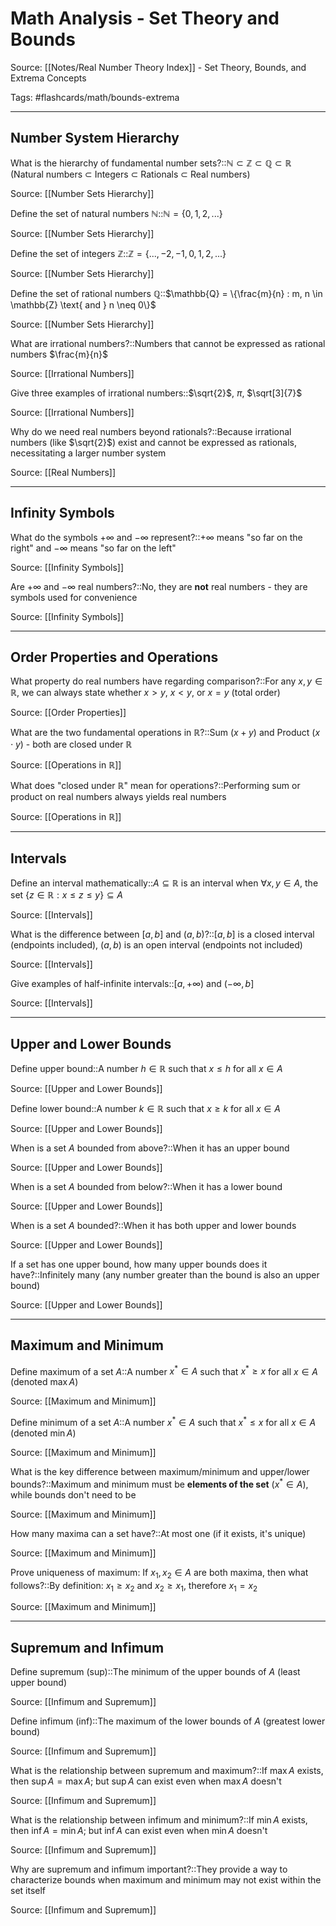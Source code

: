 # Math Analysis - Set Theory and Bounds

Source: [[Notes/Real Number Theory Index]] - Set Theory, Bounds, and Extrema Concepts

Tags: #flashcards/math/bounds-extrema

---

## Number System Hierarchy

What is the hierarchy of fundamental number sets?::$\mathbb{N} \subset \mathbb{Z} \subset \mathbb{Q} \subset \mathbb{R}$ (Natural numbers ⊂ Integers ⊂ Rationals ⊂ Real numbers)
<!--SR:!2025-09-14,3,250-->
Source: [[Number Sets Hierarchy]]

Define the set of natural numbers $\mathbb{N}$::$\mathbb{N} = \{0, 1, 2, ...\}$
<!--SR:!2025-09-14,3,250-->
Source: [[Number Sets Hierarchy]]

Define the set of integers $\mathbb{Z}$::$\mathbb{Z} = \{..., -2, -1, 0, 1, 2, ...\}$
<!--SR:!2025-09-14,3,250-->
Source: [[Number Sets Hierarchy]]

Define the set of rational numbers $\mathbb{Q}$::$\mathbb{Q} = \{\frac{m}{n} : m, n \in \mathbb{Z} \text{ and } n \neq 0\}$
<!--SR:!2025-09-14,3,250-->
Source: [[Number Sets Hierarchy]]

What are irrational numbers?::Numbers that cannot be expressed as rational numbers $\frac{m}{n}$
<!--SR:!2025-09-15,4,270-->
Source: [[Irrational Numbers]]

Give three examples of irrational numbers::$\sqrt{2}$, $\pi$, $\sqrt[3]{7}$
<!--SR:!2025-09-15,4,270-->
Source: [[Irrational Numbers]]

Why do we need real numbers beyond rationals?::Because irrational numbers (like $\sqrt{2}$) exist and cannot be expressed as rationals, necessitating a larger number system
<!--SR:!2025-09-15,4,270-->
Source: [[Real Numbers]]

---

## Infinity Symbols

What do the symbols $+\infty$ and $-\infty$ represent?::$+\infty$ means "so far on the right" and $-\infty$ means "so far on the left"
<!--SR:!2025-09-15,4,270-->
Source: [[Infinity Symbols]]

Are $+\infty$ and $-\infty$ real numbers?::No, they are **not** real numbers - they are symbols used for convenience
<!--SR:!2025-09-15,4,270-->
Source: [[Infinity Symbols]]

---

## Order Properties and Operations

What property do real numbers have regarding comparison?::For any $x, y \in \mathbb{R}$, we can always state whether $x > y$, $x < y$, or $x = y$ (total order)
<!--SR:!2025-09-15,4,270-->
Source: [[Order Properties]]

What are the two fundamental operations in $\mathbb{R}$?::Sum ($x + y$) and Product ($x \cdot y$) - both are closed under $\mathbb{R}$
<!--SR:!2025-09-15,4,270-->
Source: [[Operations in ℝ]]

What does "closed under $\mathbb{R}$" mean for operations?::Performing sum or product on real numbers always yields real numbers
<!--SR:!2025-09-12,1,230-->
Source: [[Operations in ℝ]]

---

## Intervals

Define an interval mathematically::$A \subseteq \mathbb{R}$ is an interval when $\forall x, y \in A$, the set $\{z \in \mathbb{R} : x \leq z \leq y\} \subseteq A$
<!--SR:!2025-09-12,1,230-->
Source: [[Intervals]]

What is the difference between $[a, b]$ and $(a, b)$?::$[a, b]$ is a closed interval (endpoints included), $(a, b)$ is an open interval (endpoints not included)
<!--SR:!2025-09-15,4,270-->
Source: [[Intervals]]

Give examples of half-infinite intervals::$[a, +\infty)$ and $(-\infty, b]$
<!--SR:!2025-09-15,4,270-->
Source: [[Intervals]]

---

## Upper and Lower Bounds

Define upper bound::A number $h \in \mathbb{R}$ such that $x \leq h$ for all $x \in A$
<!--SR:!2025-09-15,4,270-->
Source: [[Upper and Lower Bounds]]

Define lower bound::A number $k \in \mathbb{R}$ such that $x \geq k$ for all $x \in A$
<!--SR:!2025-09-14,3,250-->
Source: [[Upper and Lower Bounds]]

When is a set $A$ bounded from above?::When it has an upper bound
<!--SR:!2025-09-15,4,270-->
Source: [[Upper and Lower Bounds]]

When is a set $A$ bounded from below?::When it has a lower bound
<!--SR:!2025-09-15,4,270-->
Source: [[Upper and Lower Bounds]]

When is a set $A$ bounded?::When it has both upper and lower bounds
<!--SR:!2025-09-15,4,270-->
Source: [[Upper and Lower Bounds]]

If a set has one upper bound, how many upper bounds does it have?::Infinitely many (any number greater than the bound is also an upper bound)
<!--SR:!2025-09-14,3,250-->
Source: [[Upper and Lower Bounds]]

---

## Maximum and Minimum

Define maximum of a set $A$::A number $x^* \in A$ such that $x^* \geq x$ for all $x \in A$ (denoted $\max A$)
<!--SR:!2025-09-14,3,250-->
Source: [[Maximum and Minimum]]

Define minimum of a set $A$::A number $x^* \in A$ such that $x^* \leq x$ for all $x \in A$ (denoted $\min A$)
<!--SR:!2025-09-14,3,250-->
Source: [[Maximum and Minimum]]

What is the key difference between maximum/minimum and upper/lower bounds?::Maximum and minimum must be **elements of the set** ($x^* \in A$), while bounds don't need to be
<!--SR:!2025-09-15,4,270-->
Source: [[Maximum and Minimum]]

How many maxima can a set have?::At most one (if it exists, it's unique)
<!--SR:!2025-09-15,4,270-->
Source: [[Maximum and Minimum]]

Prove uniqueness of maximum: If $x_1, x_2 \in A$ are both maxima, then what follows?::By definition: $x_1 \geq x_2$ and $x_2 \geq x_1$, therefore $x_1 = x_2$
<!--SR:!2025-09-14,3,250-->
Source: [[Maximum and Minimum]]

---

## Supremum and Infimum

Define supremum (sup)::The minimum of the upper bounds of $A$ (least upper bound)
<!--SR:!2025-09-15,4,270-->
Source: [[Infimum and Supremum]]

Define infimum (inf)::The maximum of the lower bounds of $A$ (greatest lower bound)
<!--SR:!2025-09-14,3,250-->
Source: [[Infimum and Supremum]]

What is the relationship between supremum and maximum?::If $\max A$ exists, then $\sup A = \max A$; but $\sup A$ can exist even when $\max A$ doesn't
<!--SR:!2025-09-15,4,270-->
Source: [[Infimum and Supremum]]

What is the relationship between infimum and minimum?::If $\min A$ exists, then $\inf A = \min A$; but $\inf A$ can exist even when $\min A$ doesn't
<!--SR:!2025-09-15,4,270-->
Source: [[Infimum and Supremum]]

Why are supremum and infimum important?::They provide a way to characterize bounds when maximum and minimum may not exist within the set itself
<!--SR:!2025-09-15,4,270-->
Source: [[Infimum and Supremum]]